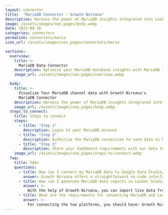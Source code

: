 ```yaml
---
layout: connector
title:  "MariaDB Connector - Growth Nirvana"
description: Harness the power of MariaDB insights integrated into Looker Studio for strategic database management decisions.
image: /assets/images/seo_pages/body.webp
date: 2023-08-16
categories: connectors
permalink: connectors/maria
icon_url: /assets/images/seo_pages/connectors/maria

sections:
  overview:
    title: >-
      MariaDB Data Connector
    description: Optimize your MariaDB database insights with MariaDB integration. Seamlessly merge MariaDB database data with Looker Studio's analytical capabilities, unlocking insights that drive database performance, optimization strategies, and operational excellence.
    image_url: /assets/images/seo_pages/overview.webp

  body:
    title: >-
      Visualize Your MariaDB channel data with Growth Nirvana's
      MariaDB Connector
    description: Harness the power of MariaDB insights integrated into Looker Studio for strategic database management decisions.
    image_url: /assets/images/seo_pages/body.webp
  steps_to_connect:
    title: Steps to connect
    steps:
      - title: "Step 1"
        description: Login to your MariaDB account
      - title: "Step 2"
        description: Authorize the MariaDB connection to send data to Growth Nirvana
      - title: "Step 3"
        description: Share your dashboard requirements with our data team. We will build the report for you.
    image_url: /assets/images/seo_pages/steps-to-connect.webp
  faq:
    title: FAQs
    questions:
      - title: How can I connect my MariaDB data to Google Data Studio/Looker Studio?
        answer: Growth Nirvana offers a straightforward no-code interface to connect to MariaDB data sources.
      - title: How can I generate MariaDB data reports in Looker Studio?
        answer: >-
          With the help of Growth Nirvana, you can import live data from MariaDB into Looker Studio. These data can be viewed in charts, tables, and dashboards to generate branded reports that can be shared instantly.
      - title: What are the requirements for connecting MariaDB and Looker Studio?
        answer: >-
          For connecting the two platforms, you should have: Growth Nirvana Account and MariaDB Ads Account
---
```

